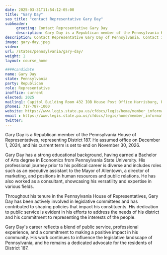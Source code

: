 ```yaml
---
date: 2025-03-31T11:54:12-05:00
title: "Gary Day"
seo_title: "contact Representative Gary Day"
subheader:
     greeting: Contact Representative Gary Day
     description: Gary Day is a Republican member of the Pennsylvania House of Representatives, representing District 187. He assumed office on December 1, 2024, and his current term is set to end on November 30, 2026.
description: Contact Representative Gary Day of Pennsylvania. Contact information for Gary Day includes email address, phone number, and mailing address.
image: gary-day.jpeg
video:
url: /states/pennsylvania/gary-day/
weight: 1
layout: course_home

####candidate
name: Gary Day
state: Pennsylvania
party: Republican
role: Representative
inoffice: current
elected: 2025
mailing1: Capitol Building Room 432 IOB House Post Office Harrisburg, PA 17120
phone1: 717-787-1000
website: https://www.legis.state.pa.us/cfdocs/legis/home/member_information/House_bio.cfm?id=1190/
email : https://www.legis.state.pa.us/cfdocs/legis/home/member_information/House_bio.cfm?id=1190/
twitter: 
---
```

Gary Day is a Republican member of the Pennsylvania House of Representatives, representing District 187. He assumed office on December 1, 2024, and his current term is set to end on November 30, 2026.

Gary Day has a strong educational background, having earned a Bachelor of Arts degree in Economics from Pennsylvania State University. His professional journey prior to his political career is diverse and includes roles such as an executive assistant to the Mayor of Allentown, a director of marketing, and positions in human resources and public relations. He has also worked as a consultant, showcasing his versatility and expertise in various fields.

Throughout his tenure in the Pennsylvania House of Representatives, Gary Day has been actively involved in legislative committees and has contributed to shaping policies that impact his constituents. His dedication to public service is evident in his efforts to address the needs of his district and his commitment to representing the interests of the people.

Gary Day's career reflects a blend of public service, professional experience, and a commitment to making a positive impact in his community. His work continues to influence the legislative landscape of Pennsylvania, and he remains a dedicated advocate for the residents of District 187.

